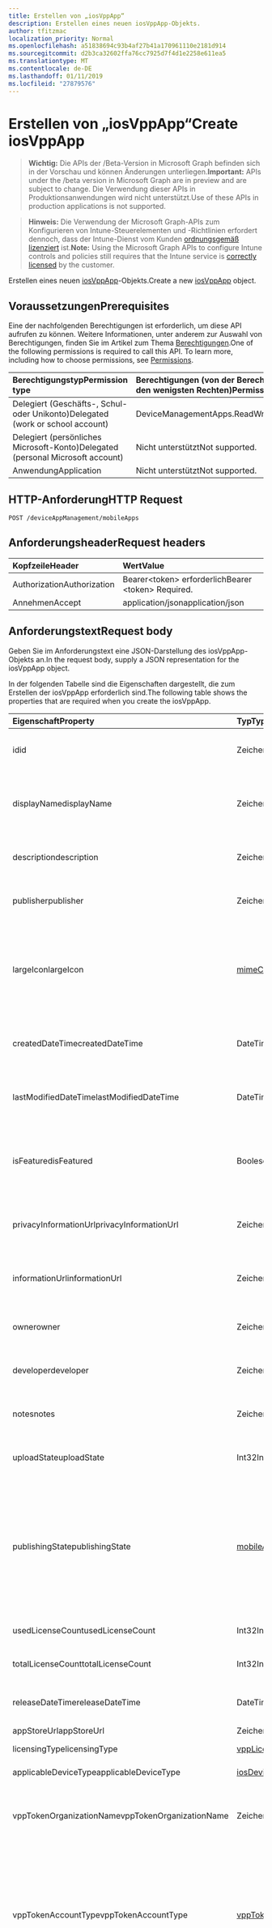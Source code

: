 ```yaml
---
title: Erstellen von „iosVppApp“
description: Erstellen eines neuen iosVppApp-Objekts.
author: tfitzmac
localization_priority: Normal
ms.openlocfilehash: a51838694c93b4af27b41a170961110e2181d914
ms.sourcegitcommit: d2b3ca32602ffa76cc7925d7f4d1e2258e611ea5
ms.translationtype: MT
ms.contentlocale: de-DE
ms.lasthandoff: 01/11/2019
ms.locfileid: "27879576"
---
```

# <a name="create-iosvppapp"></a><span data-ttu-id="ae962-103">Erstellen von „iosVppApp“</span><span class="sxs-lookup"><span data-stu-id="ae962-103">Create iosVppApp</span></span>

> <span data-ttu-id="ae962-104">**Wichtig:** Die APIs der /Beta-Version in Microsoft Graph befinden sich in der Vorschau und können Änderungen unterliegen.</span><span class="sxs-lookup"><span data-stu-id="ae962-104">**Important:** APIs under the /beta version in Microsoft Graph are in preview and are subject to change.</span></span> <span data-ttu-id="ae962-105">Die Verwendung dieser APIs in Produktionsanwendungen wird nicht unterstützt.</span><span class="sxs-lookup"><span data-stu-id="ae962-105">Use of these APIs in production applications is not supported.</span></span>

> <span data-ttu-id="ae962-106">**Hinweis:** Die Verwendung der Microsoft Graph-APIs zum Konfigurieren von Intune-Steuerelementen und -Richtlinien erfordert dennoch, dass der Intune-Dienst vom Kunden [ordnungsgemäß lizenziert](https://go.microsoft.com/fwlink/?linkid=839381) ist.</span><span class="sxs-lookup"><span data-stu-id="ae962-106">**Note:** Using the Microsoft Graph APIs to configure Intune controls and policies still requires that the Intune service is [correctly licensed](https://go.microsoft.com/fwlink/?linkid=839381) by the customer.</span></span>

<span data-ttu-id="ae962-107">Erstellen eines neuen [iosVppApp](../resources/intune-apps-iosvppapp.md)-Objekts.</span><span class="sxs-lookup"><span data-stu-id="ae962-107">Create a new [iosVppApp](../resources/intune-apps-iosvppapp.md) object.</span></span>
## <a name="prerequisites"></a><span data-ttu-id="ae962-108">Voraussetzungen</span><span class="sxs-lookup"><span data-stu-id="ae962-108">Prerequisites</span></span>
<span data-ttu-id="ae962-p102">Eine der nachfolgenden Berechtigungen ist erforderlich, um diese API aufrufen zu können. Weitere Informationen, unter anderem zur Auswahl von Berechtigungen, finden Sie im Artikel zum Thema [Berechtigungen](/graph/permissions-reference).</span><span class="sxs-lookup"><span data-stu-id="ae962-p102">One of the following permissions is required to call this API. To learn more, including how to choose permissions, see [Permissions](/graph/permissions-reference).</span></span>

|<span data-ttu-id="ae962-111">Berechtigungstyp</span><span class="sxs-lookup"><span data-stu-id="ae962-111">Permission type</span></span>|<span data-ttu-id="ae962-112">Berechtigungen (von der Berechtigung mit den meisten Rechten zu der mit den wenigsten Rechten)</span><span class="sxs-lookup"><span data-stu-id="ae962-112">Permissions (from most to least privileged)</span></span>|
|:---|:---|
|<span data-ttu-id="ae962-113">Delegiert (Geschäfts-, Schul- oder Unikonto)</span><span class="sxs-lookup"><span data-stu-id="ae962-113">Delegated (work or school account)</span></span>|<span data-ttu-id="ae962-114">DeviceManagementApps.ReadWrite.All</span><span class="sxs-lookup"><span data-stu-id="ae962-114">DeviceManagementApps.ReadWrite.All</span></span>|
|<span data-ttu-id="ae962-115">Delegiert (persönliches Microsoft-Konto)</span><span class="sxs-lookup"><span data-stu-id="ae962-115">Delegated (personal Microsoft account)</span></span>|<span data-ttu-id="ae962-116">Nicht unterstützt</span><span class="sxs-lookup"><span data-stu-id="ae962-116">Not supported.</span></span>|
|<span data-ttu-id="ae962-117">Anwendung</span><span class="sxs-lookup"><span data-stu-id="ae962-117">Application</span></span>|<span data-ttu-id="ae962-118">Nicht unterstützt</span><span class="sxs-lookup"><span data-stu-id="ae962-118">Not supported.</span></span>|

## <a name="http-request"></a><span data-ttu-id="ae962-119">HTTP-Anforderung</span><span class="sxs-lookup"><span data-stu-id="ae962-119">HTTP Request</span></span>
<!-- {
  "blockType": "ignored"
}
-->
``` http
POST /deviceAppManagement/mobileApps
```

## <a name="request-headers"></a><span data-ttu-id="ae962-120">Anforderungsheader</span><span class="sxs-lookup"><span data-stu-id="ae962-120">Request headers</span></span>
|<span data-ttu-id="ae962-121">Kopfzeile</span><span class="sxs-lookup"><span data-stu-id="ae962-121">Header</span></span>|<span data-ttu-id="ae962-122">Wert</span><span class="sxs-lookup"><span data-stu-id="ae962-122">Value</span></span>|
|:---|:---|
|<span data-ttu-id="ae962-123">Authorization</span><span class="sxs-lookup"><span data-stu-id="ae962-123">Authorization</span></span>|<span data-ttu-id="ae962-124">Bearer&lt;token&gt; erforderlich</span><span class="sxs-lookup"><span data-stu-id="ae962-124">Bearer &lt;token&gt; Required.</span></span>|
|<span data-ttu-id="ae962-125">Annehmen</span><span class="sxs-lookup"><span data-stu-id="ae962-125">Accept</span></span>|<span data-ttu-id="ae962-126">application/json</span><span class="sxs-lookup"><span data-stu-id="ae962-126">application/json</span></span>|

## <a name="request-body"></a><span data-ttu-id="ae962-127">Anforderungstext</span><span class="sxs-lookup"><span data-stu-id="ae962-127">Request body</span></span>
<span data-ttu-id="ae962-128">Geben Sie im Anforderungstext eine JSON-Darstellung des iosVppApp-Objekts an.</span><span class="sxs-lookup"><span data-stu-id="ae962-128">In the request body, supply a JSON representation for the iosVppApp object.</span></span>

<span data-ttu-id="ae962-129">In der folgenden Tabelle sind die Eigenschaften dargestellt, die zum Erstellen der iosVppApp erforderlich sind.</span><span class="sxs-lookup"><span data-stu-id="ae962-129">The following table shows the properties that are required when you create the iosVppApp.</span></span>

|<span data-ttu-id="ae962-130">Eigenschaft</span><span class="sxs-lookup"><span data-stu-id="ae962-130">Property</span></span>|<span data-ttu-id="ae962-131">Typ</span><span class="sxs-lookup"><span data-stu-id="ae962-131">Type</span></span>|<span data-ttu-id="ae962-132">Beschreibung</span><span class="sxs-lookup"><span data-stu-id="ae962-132">Description</span></span>|
|:---|:---|:---|
|<span data-ttu-id="ae962-133">id</span><span class="sxs-lookup"><span data-stu-id="ae962-133">id</span></span>|<span data-ttu-id="ae962-134">Zeichenfolge</span><span class="sxs-lookup"><span data-stu-id="ae962-134">String</span></span>|<span data-ttu-id="ae962-135">Schlüssel der Entität</span><span class="sxs-lookup"><span data-stu-id="ae962-135">Key of the entity.</span></span> <span data-ttu-id="ae962-136">Geerbt von [mobileApp](../resources/intune-apps-mobileapp.md).</span><span class="sxs-lookup"><span data-stu-id="ae962-136">Inherited from [mobileApp](../resources/intune-apps-mobileapp.md)</span></span>|
|<span data-ttu-id="ae962-137">displayName</span><span class="sxs-lookup"><span data-stu-id="ae962-137">displayName</span></span>|<span data-ttu-id="ae962-138">Zeichenfolge</span><span class="sxs-lookup"><span data-stu-id="ae962-138">String</span></span>|<span data-ttu-id="ae962-139">Der vom Administrator bereitgestellte oder importierte Titel der App.</span><span class="sxs-lookup"><span data-stu-id="ae962-139">The admin provided or imported title of the app.</span></span> <span data-ttu-id="ae962-140">Geerbt von [mobileApp](../resources/intune-apps-mobileapp.md).</span><span class="sxs-lookup"><span data-stu-id="ae962-140">Inherited from [mobileApp](../resources/intune-apps-mobileapp.md)</span></span>|
|<span data-ttu-id="ae962-141">description</span><span class="sxs-lookup"><span data-stu-id="ae962-141">description</span></span>|<span data-ttu-id="ae962-142">Zeichenfolge</span><span class="sxs-lookup"><span data-stu-id="ae962-142">String</span></span>|<span data-ttu-id="ae962-143">Beschreibung der App.</span><span class="sxs-lookup"><span data-stu-id="ae962-143">The description of the app.</span></span> <span data-ttu-id="ae962-144">Geerbt von [mobileApp](../resources/intune-apps-mobileapp.md).</span><span class="sxs-lookup"><span data-stu-id="ae962-144">Inherited from [mobileApp](../resources/intune-apps-mobileapp.md)</span></span>|
|<span data-ttu-id="ae962-145">publisher</span><span class="sxs-lookup"><span data-stu-id="ae962-145">publisher</span></span>|<span data-ttu-id="ae962-146">Zeichenfolge</span><span class="sxs-lookup"><span data-stu-id="ae962-146">String</span></span>|<span data-ttu-id="ae962-147">Der Herausgeber der App.</span><span class="sxs-lookup"><span data-stu-id="ae962-147">The publisher of the app.</span></span> <span data-ttu-id="ae962-148">Geerbt von [mobileApp](../resources/intune-apps-mobileapp.md).</span><span class="sxs-lookup"><span data-stu-id="ae962-148">Inherited from [mobileApp](../resources/intune-apps-mobileapp.md)</span></span>|
|<span data-ttu-id="ae962-149">largeIcon</span><span class="sxs-lookup"><span data-stu-id="ae962-149">largeIcon</span></span>|[<span data-ttu-id="ae962-150">mimeContent</span><span class="sxs-lookup"><span data-stu-id="ae962-150">mimeContent</span></span>](../resources/intune-shared-mimecontent.md)|<span data-ttu-id="ae962-151">Das große Symbol, das in den App-Details angezeigt und für den Upload des Symbols verwendet werden soll.</span><span class="sxs-lookup"><span data-stu-id="ae962-151">The large icon, to be displayed in the app details and used for upload of the icon.</span></span> <span data-ttu-id="ae962-152">Geerbt von [mobileApp](../resources/intune-apps-mobileapp.md).</span><span class="sxs-lookup"><span data-stu-id="ae962-152">Inherited from [mobileApp](../resources/intune-apps-mobileapp.md)</span></span>|
|<span data-ttu-id="ae962-153">createdDateTime</span><span class="sxs-lookup"><span data-stu-id="ae962-153">createdDateTime</span></span>|<span data-ttu-id="ae962-154">DateTimeOffset</span><span class="sxs-lookup"><span data-stu-id="ae962-154">DateTimeOffset</span></span>|<span data-ttu-id="ae962-155">Datum und Uhrzeit der Erstellung der App.</span><span class="sxs-lookup"><span data-stu-id="ae962-155">The date and time the app was created.</span></span> <span data-ttu-id="ae962-156">Geerbt von [mobileApp](../resources/intune-apps-mobileapp.md).</span><span class="sxs-lookup"><span data-stu-id="ae962-156">Inherited from [mobileApp](../resources/intune-apps-mobileapp.md)</span></span>|
|<span data-ttu-id="ae962-157">lastModifiedDateTime</span><span class="sxs-lookup"><span data-stu-id="ae962-157">lastModifiedDateTime</span></span>|<span data-ttu-id="ae962-158">DateTimeOffset</span><span class="sxs-lookup"><span data-stu-id="ae962-158">DateTimeOffset</span></span>|<span data-ttu-id="ae962-159">Datum und Uhrzeit der letzten Änderung der App.</span><span class="sxs-lookup"><span data-stu-id="ae962-159">The date and time the app was last modified.</span></span> <span data-ttu-id="ae962-160">Geerbt von [mobileApp](../resources/intune-apps-mobileapp.md).</span><span class="sxs-lookup"><span data-stu-id="ae962-160">Inherited from [mobileApp](../resources/intune-apps-mobileapp.md)</span></span>|
|<span data-ttu-id="ae962-161">isFeatured</span><span class="sxs-lookup"><span data-stu-id="ae962-161">isFeatured</span></span>|<span data-ttu-id="ae962-162">Boolescher Wert</span><span class="sxs-lookup"><span data-stu-id="ae962-162">Boolean</span></span>|<span data-ttu-id="ae962-163">Wert, der angibt, ob die App vom Administrator als empfohlen markiert wurde. Geerbt von [mobileApp](../resources/intune-apps-mobileapp.md).</span><span class="sxs-lookup"><span data-stu-id="ae962-163">The value indicating whether the app is marked as featured by the admin. Inherited from [mobileApp](../resources/intune-apps-mobileapp.md)</span></span>|
|<span data-ttu-id="ae962-164">privacyInformationUrl</span><span class="sxs-lookup"><span data-stu-id="ae962-164">privacyInformationUrl</span></span>|<span data-ttu-id="ae962-165">Zeichenfolge</span><span class="sxs-lookup"><span data-stu-id="ae962-165">String</span></span>|<span data-ttu-id="ae962-166">URL zur Datenschutzerklärung.</span><span class="sxs-lookup"><span data-stu-id="ae962-166">The privacy statement Url.</span></span> <span data-ttu-id="ae962-167">Geerbt von [mobileApp](../resources/intune-apps-mobileapp.md).</span><span class="sxs-lookup"><span data-stu-id="ae962-167">Inherited from [mobileApp](../resources/intune-apps-mobileapp.md)</span></span>|
|<span data-ttu-id="ae962-168">informationUrl</span><span class="sxs-lookup"><span data-stu-id="ae962-168">informationUrl</span></span>|<span data-ttu-id="ae962-169">Zeichenfolge</span><span class="sxs-lookup"><span data-stu-id="ae962-169">String</span></span>|<span data-ttu-id="ae962-170">URL zur Seite mit weiteren Informationen.</span><span class="sxs-lookup"><span data-stu-id="ae962-170">The more information Url.</span></span> <span data-ttu-id="ae962-171">Geerbt von [mobileApp](../resources/intune-apps-mobileapp.md).</span><span class="sxs-lookup"><span data-stu-id="ae962-171">Inherited from [mobileApp](../resources/intune-apps-mobileapp.md)</span></span>|
|<span data-ttu-id="ae962-172">owner</span><span class="sxs-lookup"><span data-stu-id="ae962-172">owner</span></span>|<span data-ttu-id="ae962-173">Zeichenfolge</span><span class="sxs-lookup"><span data-stu-id="ae962-173">String</span></span>|<span data-ttu-id="ae962-174">Der Besitzer der App.</span><span class="sxs-lookup"><span data-stu-id="ae962-174">The owner of the app.</span></span> <span data-ttu-id="ae962-175">Geerbt von [mobileApp](../resources/intune-apps-mobileapp.md).</span><span class="sxs-lookup"><span data-stu-id="ae962-175">Inherited from [mobileApp](../resources/intune-apps-mobileapp.md)</span></span>|
|<span data-ttu-id="ae962-176">developer</span><span class="sxs-lookup"><span data-stu-id="ae962-176">developer</span></span>|<span data-ttu-id="ae962-177">Zeichenfolge</span><span class="sxs-lookup"><span data-stu-id="ae962-177">String</span></span>|<span data-ttu-id="ae962-178">Der Entwickler der App.</span><span class="sxs-lookup"><span data-stu-id="ae962-178">The developer of the app.</span></span> <span data-ttu-id="ae962-179">Geerbt von [mobileApp](../resources/intune-apps-mobileapp.md).</span><span class="sxs-lookup"><span data-stu-id="ae962-179">Inherited from [mobileApp](../resources/intune-apps-mobileapp.md)</span></span>|
|<span data-ttu-id="ae962-180">notes</span><span class="sxs-lookup"><span data-stu-id="ae962-180">notes</span></span>|<span data-ttu-id="ae962-181">Zeichenfolge</span><span class="sxs-lookup"><span data-stu-id="ae962-181">String</span></span>|<span data-ttu-id="ae962-182">Hinweise zur App.</span><span class="sxs-lookup"><span data-stu-id="ae962-182">Notes for the app.</span></span> <span data-ttu-id="ae962-183">Geerbt von [mobileApp](../resources/intune-apps-mobileapp.md).</span><span class="sxs-lookup"><span data-stu-id="ae962-183">Inherited from [mobileApp](../resources/intune-apps-mobileapp.md)</span></span>|
|<span data-ttu-id="ae962-184">uploadState</span><span class="sxs-lookup"><span data-stu-id="ae962-184">uploadState</span></span>|<span data-ttu-id="ae962-185">Int32</span><span class="sxs-lookup"><span data-stu-id="ae962-185">Int32</span></span>|<span data-ttu-id="ae962-186">Der Upload-Zustand.</span><span class="sxs-lookup"><span data-stu-id="ae962-186">The upload state.</span></span> <span data-ttu-id="ae962-187">Geerbt von [mobileApp](../resources/intune-apps-mobileapp.md).</span><span class="sxs-lookup"><span data-stu-id="ae962-187">Inherited from [mobileApp](../resources/intune-apps-mobileapp.md)</span></span>|
|<span data-ttu-id="ae962-188">publishingState</span><span class="sxs-lookup"><span data-stu-id="ae962-188">publishingState</span></span>|[<span data-ttu-id="ae962-189">mobileAppPublishingState</span><span class="sxs-lookup"><span data-stu-id="ae962-189">mobileAppPublishingState</span></span>](../resources/intune-apps-mobileapppublishingstate.md)|<span data-ttu-id="ae962-190">Der Veröffentlichungsstatus der App.</span><span class="sxs-lookup"><span data-stu-id="ae962-190">The publishing state for the app.</span></span> <span data-ttu-id="ae962-191">Eine App kann erst zugewiesen werden, wenn sie veröffentlicht wurde.</span><span class="sxs-lookup"><span data-stu-id="ae962-191">The app cannot be assigned unless the app is published.</span></span> <span data-ttu-id="ae962-192">Geerbt von [MobileApp](../resources/intune-apps-mobileapp.md).</span><span class="sxs-lookup"><span data-stu-id="ae962-192">Inherited from [mobileApp](../resources/intune-apps-mobileapp.md).</span></span> <span data-ttu-id="ae962-193">Mögliche Werte sind: `notPublished`, `processing` und `published`.</span><span class="sxs-lookup"><span data-stu-id="ae962-193">Possible values are: `notPublished`, `processing`, `published`.</span></span>|
|<span data-ttu-id="ae962-194">usedLicenseCount</span><span class="sxs-lookup"><span data-stu-id="ae962-194">usedLicenseCount</span></span>|<span data-ttu-id="ae962-195">Int32</span><span class="sxs-lookup"><span data-stu-id="ae962-195">Int32</span></span>|<span data-ttu-id="ae962-196">Anzahl von VPP-Lizenzen, die aktuell verwendet werden.</span><span class="sxs-lookup"><span data-stu-id="ae962-196">The number of VPP licenses in use.</span></span>|
|<span data-ttu-id="ae962-197">totalLicenseCount</span><span class="sxs-lookup"><span data-stu-id="ae962-197">totalLicenseCount</span></span>|<span data-ttu-id="ae962-198">Int32</span><span class="sxs-lookup"><span data-stu-id="ae962-198">Int32</span></span>|<span data-ttu-id="ae962-199">Gesamtanzahl von VPP-Lizenzen.</span><span class="sxs-lookup"><span data-stu-id="ae962-199">The total number of VPP licenses.</span></span>|
|<span data-ttu-id="ae962-200">releaseDateTime</span><span class="sxs-lookup"><span data-stu-id="ae962-200">releaseDateTime</span></span>|<span data-ttu-id="ae962-201">DateTimeOffset</span><span class="sxs-lookup"><span data-stu-id="ae962-201">DateTimeOffset</span></span>|<span data-ttu-id="ae962-202">Datum und Uhrzeit der Veröffentlichung der VPP-Anwendung.</span><span class="sxs-lookup"><span data-stu-id="ae962-202">The VPP application release date and time.</span></span>|
|<span data-ttu-id="ae962-203">appStoreUrl</span><span class="sxs-lookup"><span data-stu-id="ae962-203">appStoreUrl</span></span>|<span data-ttu-id="ae962-204">Zeichenfolge</span><span class="sxs-lookup"><span data-stu-id="ae962-204">String</span></span>|<span data-ttu-id="ae962-205">Store-URL</span><span class="sxs-lookup"><span data-stu-id="ae962-205">The store URL.</span></span>|
|<span data-ttu-id="ae962-206">licensingType</span><span class="sxs-lookup"><span data-stu-id="ae962-206">licensingType</span></span>|[<span data-ttu-id="ae962-207">vppLicensingType</span><span class="sxs-lookup"><span data-stu-id="ae962-207">vppLicensingType</span></span>](../resources/intune-apps-vpplicensingtype.md)|<span data-ttu-id="ae962-208">Unterstützter Lizenztyp</span><span class="sxs-lookup"><span data-stu-id="ae962-208">The supported License Type.</span></span>|
|<span data-ttu-id="ae962-209">applicableDeviceType</span><span class="sxs-lookup"><span data-stu-id="ae962-209">applicableDeviceType</span></span>|[<span data-ttu-id="ae962-210">iosDeviceType</span><span class="sxs-lookup"><span data-stu-id="ae962-210">iosDeviceType</span></span>](../resources/intune-apps-iosdevicetype.md)|<span data-ttu-id="ae962-211">Gültiger iOS-Gerätetyp</span><span class="sxs-lookup"><span data-stu-id="ae962-211">The applicable iOS Device Type.</span></span>|
|<span data-ttu-id="ae962-212">vppTokenOrganizationName</span><span class="sxs-lookup"><span data-stu-id="ae962-212">vppTokenOrganizationName</span></span>|<span data-ttu-id="ae962-213">Zeichenfolge</span><span class="sxs-lookup"><span data-stu-id="ae962-213">String</span></span>|<span data-ttu-id="ae962-214">Organisation, die dem Apple Volume Purchase Program-Token zugeordnet ist</span><span class="sxs-lookup"><span data-stu-id="ae962-214">The organization associated with the Apple Volume Purchase Program Token</span></span>|
|<span data-ttu-id="ae962-215">vppTokenAccountType</span><span class="sxs-lookup"><span data-stu-id="ae962-215">vppTokenAccountType</span></span>|[<span data-ttu-id="ae962-216">vppTokenAccountType</span><span class="sxs-lookup"><span data-stu-id="ae962-216">vppTokenAccountType</span></span>](../resources/intune-shared-vpptokenaccounttype.md)|<span data-ttu-id="ae962-217">Volume Purchase Program-Typ, dem das angegebene Apple Volume Purchase Program-Token zugeordnet ist.</span><span class="sxs-lookup"><span data-stu-id="ae962-217">The type of volume purchase program which the given Apple Volume Purchase Program Token is associated with.</span></span> <span data-ttu-id="ae962-218">Mögliche Werte sind: `business` und `education`.</span><span class="sxs-lookup"><span data-stu-id="ae962-218">Possible values are: `business`, `education`.</span></span> <span data-ttu-id="ae962-219">Mögliche Werte sind: `business` und `education`.</span><span class="sxs-lookup"><span data-stu-id="ae962-219">Possible values are: `business`, `education`.</span></span>|
|<span data-ttu-id="ae962-220">vppTokenAppleId</span><span class="sxs-lookup"><span data-stu-id="ae962-220">vppTokenAppleId</span></span>|<span data-ttu-id="ae962-221">Zeichenfolge</span><span class="sxs-lookup"><span data-stu-id="ae962-221">String</span></span>|<span data-ttu-id="ae962-222">Apple-ID, die dem Apple Volume Purchase Program-Token zugeordnet ist</span><span class="sxs-lookup"><span data-stu-id="ae962-222">The Apple Id associated with the given Apple Volume Purchase Program Token.</span></span>|
|<span data-ttu-id="ae962-223">bundleId</span><span class="sxs-lookup"><span data-stu-id="ae962-223">bundleId</span></span>|<span data-ttu-id="ae962-224">Zeichenfolge</span><span class="sxs-lookup"><span data-stu-id="ae962-224">String</span></span>|<span data-ttu-id="ae962-225">Identitätsname</span><span class="sxs-lookup"><span data-stu-id="ae962-225">The Identity Name.</span></span>|
|<span data-ttu-id="ae962-226">vppTokenId</span><span class="sxs-lookup"><span data-stu-id="ae962-226">vppTokenId</span></span>|<span data-ttu-id="ae962-227">Zeichenfolge</span><span class="sxs-lookup"><span data-stu-id="ae962-227">String</span></span>|<span data-ttu-id="ae962-228">Bezeichner des Tokens VPP diese app zugeordnet.</span><span class="sxs-lookup"><span data-stu-id="ae962-228">Identifier of the VPP token associated with this app.</span></span>|
|<span data-ttu-id="ae962-229">revokeLicenseActionResults</span><span class="sxs-lookup"><span data-stu-id="ae962-229">revokeLicenseActionResults</span></span>|<span data-ttu-id="ae962-230">[IosVppAppRevokeLicensesActionResult](../resources/intune-apps-iosvppapprevokelicensesactionresult.md) -Auflistung</span><span class="sxs-lookup"><span data-stu-id="ae962-230">[iosVppAppRevokeLicensesActionResult](../resources/intune-apps-iosvppapprevokelicensesactionresult.md) collection</span></span>|<span data-ttu-id="ae962-231">Ergebnisse der widerrufen diese app-Lizenz Aktionen.</span><span class="sxs-lookup"><span data-stu-id="ae962-231">Results of revoke license actions on this app.</span></span>|



## <a name="response"></a><span data-ttu-id="ae962-232">Antwort</span><span class="sxs-lookup"><span data-stu-id="ae962-232">Response</span></span>
<span data-ttu-id="ae962-233">Wenn die Methode erfolgreich verläuft, werden der Antwortcode `201 Created` und ein [iosVppApp](../resources/intune-apps-iosvppapp.md)-Objekt im Antworttext zurückgegeben.</span><span class="sxs-lookup"><span data-stu-id="ae962-233">If successful, this method returns a `201 Created` response code and a [iosVppApp](../resources/intune-apps-iosvppapp.md) object in the response body.</span></span>

## <a name="example"></a><span data-ttu-id="ae962-234">Beispiel</span><span class="sxs-lookup"><span data-stu-id="ae962-234">Example</span></span>
### <a name="request"></a><span data-ttu-id="ae962-235">Anforderung</span><span class="sxs-lookup"><span data-stu-id="ae962-235">Request</span></span>
<span data-ttu-id="ae962-236">Nachfolgend sehen Sie ein Beispiel der Anforderung.</span><span class="sxs-lookup"><span data-stu-id="ae962-236">Here is an example of the request.</span></span>
``` http
POST https://graph.microsoft.com/beta/deviceAppManagement/mobileApps
Content-type: application/json
Content-length: 1951

{
  "@odata.type": "#microsoft.graph.iosVppApp",
  "displayName": "Display Name value",
  "description": "Description value",
  "publisher": "Publisher value",
  "largeIcon": {
    "@odata.type": "microsoft.graph.mimeContent",
    "type": "Type value",
    "value": "dmFsdWU="
  },
  "lastModifiedDateTime": "2017-01-01T00:00:35.1329464-08:00",
  "isFeatured": true,
  "privacyInformationUrl": "https://example.com/privacyInformationUrl/",
  "informationUrl": "https://example.com/informationUrl/",
  "owner": "Owner value",
  "developer": "Developer value",
  "notes": "Notes value",
  "uploadState": 11,
  "publishingState": "processing",
  "usedLicenseCount": 0,
  "totalLicenseCount": 1,
  "releaseDateTime": "2017-01-01T00:01:34.7470482-08:00",
  "appStoreUrl": "https://example.com/appStoreUrl/",
  "licensingType": {
    "@odata.type": "microsoft.graph.vppLicensingType",
    "supportUserLicensing": true,
    "supportDeviceLicensing": true,
    "supportsUserLicensing": true,
    "supportsDeviceLicensing": true
  },
  "applicableDeviceType": {
    "@odata.type": "microsoft.graph.iosDeviceType",
    "iPad": true,
    "iPhoneAndIPod": true
  },
  "vppTokenOrganizationName": "Vpp Token Organization Name value",
  "vppTokenAccountType": "education",
  "vppTokenAppleId": "Vpp Token Apple Id value",
  "bundleId": "Bundle Id value",
  "vppTokenId": "Vpp Token Id value",
  "revokeLicenseActionResults": [
    {
      "@odata.type": "microsoft.graph.iosVppAppRevokeLicensesActionResult",
      "userId": "User Id value",
      "managedDeviceId": "Managed Device Id value",
      "totalLicensesCount": 2,
      "failedLicensesCount": 3,
      "actionFailureReason": "appleFailure",
      "actionName": "Action Name value",
      "actionState": "pending",
      "startDateTime": "2016-12-31T23:58:46.7156189-08:00",
      "lastUpdatedDateTime": "2017-01-01T00:00:56.8321556-08:00"
    }
  ]
}
```

### <a name="response"></a><span data-ttu-id="ae962-237">Antwort</span><span class="sxs-lookup"><span data-stu-id="ae962-237">Response</span></span>
<span data-ttu-id="ae962-p118">Nachfolgend sehen Sie ein Beispiel der Antwort. Hinweis: Das hier gezeigte Antwortobjekt ist möglicherweise aus Platzgründen abgeschnitten. Von einem tatsächlichen Aufruf werden alle Eigenschaften zurückgegeben.</span><span class="sxs-lookup"><span data-stu-id="ae962-p118">Here is an example of the response. Note: The response object shown here may be truncated for brevity. All of the properties will be returned from an actual call.</span></span>
``` http
HTTP/1.1 201 Created
Content-Type: application/json
Content-Length: 2059

{
  "@odata.type": "#microsoft.graph.iosVppApp",
  "id": "a0ac9b6f-9b6f-a0ac-6f9b-aca06f9baca0",
  "displayName": "Display Name value",
  "description": "Description value",
  "publisher": "Publisher value",
  "largeIcon": {
    "@odata.type": "microsoft.graph.mimeContent",
    "type": "Type value",
    "value": "dmFsdWU="
  },
  "createdDateTime": "2017-01-01T00:02:43.5775965-08:00",
  "lastModifiedDateTime": "2017-01-01T00:00:35.1329464-08:00",
  "isFeatured": true,
  "privacyInformationUrl": "https://example.com/privacyInformationUrl/",
  "informationUrl": "https://example.com/informationUrl/",
  "owner": "Owner value",
  "developer": "Developer value",
  "notes": "Notes value",
  "uploadState": 11,
  "publishingState": "processing",
  "usedLicenseCount": 0,
  "totalLicenseCount": 1,
  "releaseDateTime": "2017-01-01T00:01:34.7470482-08:00",
  "appStoreUrl": "https://example.com/appStoreUrl/",
  "licensingType": {
    "@odata.type": "microsoft.graph.vppLicensingType",
    "supportUserLicensing": true,
    "supportDeviceLicensing": true,
    "supportsUserLicensing": true,
    "supportsDeviceLicensing": true
  },
  "applicableDeviceType": {
    "@odata.type": "microsoft.graph.iosDeviceType",
    "iPad": true,
    "iPhoneAndIPod": true
  },
  "vppTokenOrganizationName": "Vpp Token Organization Name value",
  "vppTokenAccountType": "education",
  "vppTokenAppleId": "Vpp Token Apple Id value",
  "bundleId": "Bundle Id value",
  "vppTokenId": "Vpp Token Id value",
  "revokeLicenseActionResults": [
    {
      "@odata.type": "microsoft.graph.iosVppAppRevokeLicensesActionResult",
      "userId": "User Id value",
      "managedDeviceId": "Managed Device Id value",
      "totalLicensesCount": 2,
      "failedLicensesCount": 3,
      "actionFailureReason": "appleFailure",
      "actionName": "Action Name value",
      "actionState": "pending",
      "startDateTime": "2016-12-31T23:58:46.7156189-08:00",
      "lastUpdatedDateTime": "2017-01-01T00:00:56.8321556-08:00"
    }
  ]
}
```






